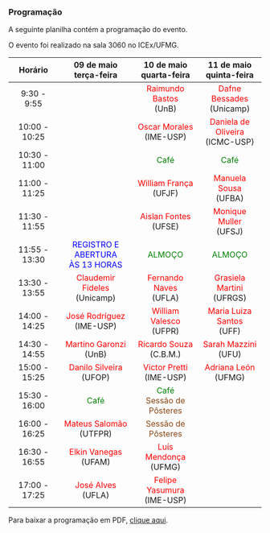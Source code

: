 ### Programação 

A seguinte planilha contém a programação do evento. 

O evento foi realizado na sala 3060 no ICEx/UFMG.

| Horário        | 09 de maio<br/>terça-feira    | 10 de maio<br/>quarta-feira          | 11 de maio<br/>quinta-feira    | 
| :---:  | :---: | :---: | :---: |
| 9:30 - 9:55  |               | <font color="red">Raimundo Bastos</font><BR>(UnB)          | <font color="red">Dafne Bessades</font><BR>(Unicamp)   |
| 10:00 - 10:25  |               | <font color="red">Oscar Morales</font><BR>(IME-USP)          | <font color="red">Daniela de Oliveira</font><BR>(ICMC-USP)   |
| 10:30 - 11:00  |               | <font color="green">Café</font>          | <font color="green">Café</font>   |
| 11:00 - 11:25  |               | <font color="red">William França</font><BR>(UFJF)          | <font color="red">Manuela Sousa</font><BR>(UFBA)   |
| 11:30 - 11:55  |               | <font color="red">Aislan Fontes</font><BR>(UFSE)          | <font color="red">Monique Muller</font><BR>(UFSJ)   |
| 11:55 - 13:30  | <font color="blue">REGISTRO E ABERTURA<BR/>ÀS 13 HORAS</font>              | <font color="green">ALMOÇO</font>              | <font color="green">ALMOÇO</font>        |
| 13:30 - 13:55  | <font color="red">Claudemir Fideles</font><BR>(Unicamp)    | <font color="red">Fernando Naves</font><BR>(UFLA)         | <font color="red">Grasiela Martini</font><BR>(UFRGS)   |
| 14:00 - 14:25  | <font color="red">José Rodríguez</font><BR>(IME-USP)    | <font color="red">William Valesco</font><BR>(UFPR)         | <font color="red">Maria Luiza Santos</font><BR>(UFF)   |
| 14:30 - 14:55  | <font color="red">Martino Garonzi</font><BR>(UnB)    | <font color="red">Ricardo Souza</font><BR>(C.B.M.)         | <font color="red">Sarah Mazzini</font><BR>(UFU)   |
| 15:00 - 15:25  | <font color="red">Danilo Silveira</font><BR>(UFOP)          | <font color="red">Victor Pretti</font><BR>(IME-USP)                |   <font color="red">Adriana León</font><BR>(UFMG)            |
| 15:30 - 16:00  | <font color="green">Café</font>    | <font color="green">Café</font><BR><font color="saddlebrown">Sessão de Pôsteres</font> |  |           
| 16:00 - 16:25  | <font color="red">Mateus Salomão</font><BR>(UTFPR)    | <font color="saddlebrown">Sessão de Pôsteres</font>         |               |
| 16:30 - 16:55  | <font color="red">Elkin Vanegas</font><BR>(UFAM)    | <font color="red">Luís Mendonça</font><BR>(UFMG)         |               |
| 17:00 - 17:25  | <font color="red">José Alves</font><BR>(UFLA)    | <font color="red">Felipe Yasumura</font><BR>(IME-USP)         |               |

Para baixar a programação em PDF, [clique aqui](program.pdf).